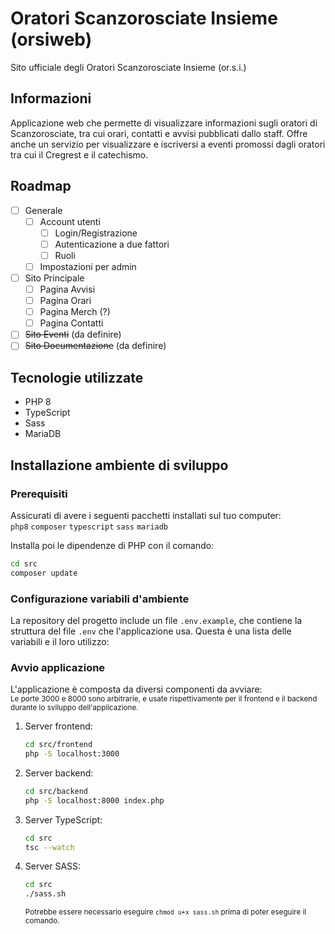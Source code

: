 # Oratori Scanzorosciate Insieme (orsiweb)
Sito ufficiale degli Oratori Scanzorosciate Insieme (or.s.i.)

## Informazioni
Applicazione web che permette di visualizzare informazioni sugli oratori di Scanzorosciate, tra cui orari, contatti e avvisi pubblicati dallo staff. Offre anche un servizio per visualizzare e iscriversi a eventi promossi dagli oratori tra cui il Cregrest e il catechismo.

## Roadmap
- [ ] Generale
    - [ ] Account utenti
      - [ ] Login/Registrazione
      - [ ] Autenticazione a due fattori
      - [ ] Ruoli
    - [ ] Impostazioni per admin
- [ ] Sito Principale
  - [ ] Pagina Avvisi
  - [ ] Pagina Orari
  - [ ] Pagina Merch (?)
  - [ ] Pagina Contatti
- [ ] ~~Sito Eventi~~ (da definire)
- [ ] ~~Sito Documentazione~~ (da definire)

## Tecnologie utilizzate
- PHP 8
- TypeScript
- Sass
- MariaDB

## Installazione ambiente di sviluppo
### Prerequisiti
Assicurati di avere i seguenti pacchetti installati sul tuo computer:<br>
`php8` `composer` `typescript` `sass` `mariadb`

Installa poi le dipendenze di PHP con il comando:
```bash
cd src
composer update
```

### Configurazione variabili d'ambiente
La repository del progetto include un file `.env.example`, che contiene la struttura del file `.env` che l'applicazione usa. Questa è una lista delle variabili e il loro utilizzo:<br>
<!-- TODO -->

### Avvio applicazione
L'applicazione è composta da diversi componenti da avviare:<br>
<sub>Le porte 3000 e 8000 sono arbitrarie, e usate rispettivamente per il frontend e il backend durante lo sviluppo dell'applicazione.</sub>
1. Server frontend:
    ```bash
    cd src/frontend
    php -S localhost:3000
    ```
2. Server backend:
    ```bash
    cd src/backend
    php -S localhost:8000 index.php
    ```
3. Server TypeScript:
    ```bash
    cd src
    tsc --watch
    ```
4. Server SASS:
    ```bash
    cd src
    ./sass.sh
    ```
    <sub>Potrebbe essere necessario eseguire `chmod u+x sass.sh` prima di poter eseguire il comando.</sub>